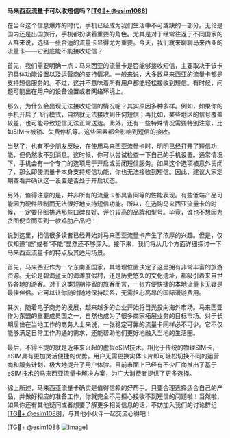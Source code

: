 **马来西亚流量卡可以收短信吗？[[TG💪+ @esim1088](https://t.me/s/esim1088)]**

在当今这个信息爆炸的时代，手机已经成为我们生活中不可或缺的一部分。无论是国内还是出国旅行，手机都扮演着重要的角色。尤其是对于经常往返于不同国家的人群来说，选择一张合适的流量卡显得尤为重要。今天，我们就来聊聊马来西亚的流量卡——它到底能不能接收短信？

首先，我们需要明确一点：马来西亚的流量卡是否能够接收短信，主要取决于该卡的具体功能设置以及运营商的支持情况。一般来说，大多数马来西亚的流量卡都是支持短信服务的。不过，这并不意味着所有用户都能轻松接收到短信。有时候，问题可能出在用户的设备设置或者网络环境上。

那么，为什么会出现无法接收短信的情况呢？其实原因多种多样。例如，如果你的手机开启了飞行模式，自然就无法接收到任何短信；再比如，某些地区的信号覆盖较差，也可能导致短信无法正常送达。此外，还有一些特殊情况需要特别注意，比如SIM卡被锁、欠费停机等。这些因素都会影响到短信的接收。

当然了，也有不少朋友反映，在使用马来西亚流量卡时，明明已经打开了短信功能，但仍然收不到消息。这时候，你可以尝试检查一下自己的手机设置。通常情况下，手机会有一个专门的选项用于开启或关闭短信服务。如果这个选项被意外关闭了，那么即使流量卡本身支持短信功能，你也无法接收到短信。因此，建议大家定期查看并确认这一设置是否处于开启状态。

另外，值得注意的是，并非所有的流量卡都具备同等的性能表现。有些低端产品可能因为硬件限制而无法很好地支持短信功能。所以，在选购马来西亚流量卡的时候，一定要仔细挑选那些口碑良好、评价较高的品牌和型号。毕竟，谁也不想因为贪图便宜而买到一款鸡肋产品吧！

说到这里，相信很多读者已经开始对马来西亚流量卡产生了浓厚的兴趣。但是，仅仅知道“能”或者“不能”显然还不够深入。接下来，我们将从几个方面详细探讨一下马来西亚流量卡的特点及其适用场景。

首先，马来西亚作为一个东南亚国家，其地理位置决定了这里拥有非常丰富的旅游资源。无论是碧海蓝天的海滩度假村，还是历史悠久的文化遗址，都吸引着来自世界各地的游客。对于这类短期停留的旅客而言，一张方便快捷的本地流量卡无疑是最佳伴侣。它可以让你随时随地保持联系，无需担心高昂的国际漫游费用。

其次，随着电子商务的发展，越来越多的企业开始将目光投向海外市场。马来西亚作为东盟的重要成员国之一，自然也成为了很多商家拓展业务的目标市场。对于长期居住在当地工作的商务人士来说，一张稳定可靠的流量卡同样必不可少。它不仅能够满足日常工作沟通的需求，还能帮助他们更好地融入当地的生活圈。

最后，不得不提的就是近年来兴起的虚拟eSIM技术。相比于传统的物理SIM卡，eSIM具有更加灵活便捷的优势。用户无需更换实体卡片即可轻松切换不同的运营商和服务计划，极大地提升了用户体验。目前市面上已经有不少厂商推出了基于eSIM技术的马来西亚流量卡解决方案，为广大消费者提供了更多选择。

综上所述，马来西亚流量卡确实是值得信赖的好帮手。只要合理选择适合自己的产品，并做好相应的准备工作，你就完全不用担心接收不到短信的问题啦！当然啦，如果你还有其他疑问或者想要了解更多相关信息的话，不妨加入我们的讨论群组[[TG💪+ @esim1088](https://t.me/s/esim1088)]，与其他小伙伴一起交流心得吧！

[[TG💪+ @esim1088](https://t.me/s/esim1088) ![Image](https://i.postimg.cc/4NQfJmqS/Snipaste-2025-05-13-00-14-12.png)]